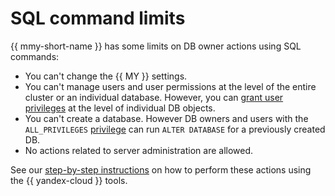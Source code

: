 # SQL command limits

{{ mmy-short-name }} has some limits on DB owner actions using SQL commands:

* You can't change the {{ MY }} settings.
* You can't manage users and user permissions at the level of the entire cluster or an individual database. However, you can [grant user privileges](../operations/grant.md) at the level of individual DB objects.
* You can't create a database. However DB owners and users with the `ALL_PRIVILEGES` [privilege](user-rights.md#db-privileges) can run `ALTER DATABASE` for a previously created DB.
* No actions related to server administration are allowed.

See our [step-by-step instructions](../operations/index.md) on how to perform these actions using the {{ yandex-cloud }} tools.